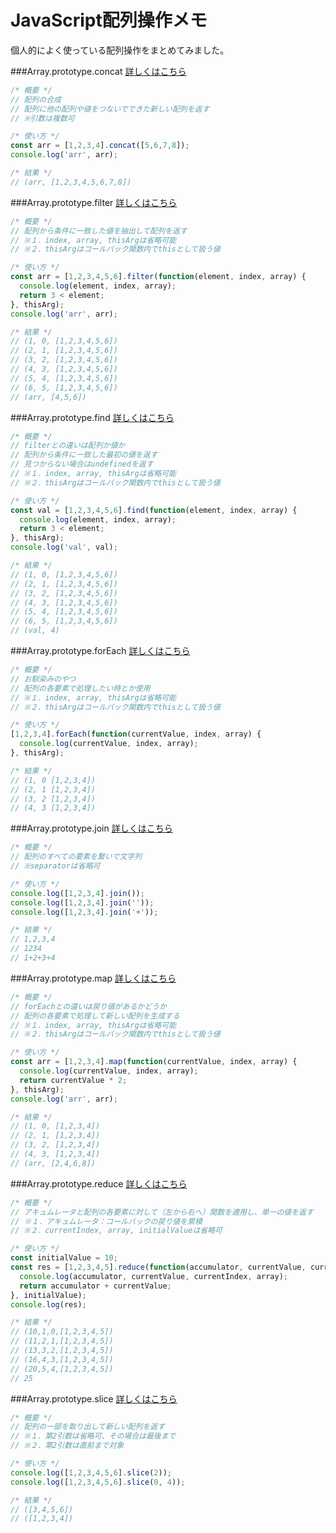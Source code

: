 # JavaScript配列操作メモ
個人的によく使っている配列操作をまとめてみました。

###Array.prototype.concat
[詳しくはこちら](https://developer.mozilla.org/ja/docs/Web/JavaScript/Reference/Global_Objects/Array/map)
```javascript
/* 概要 */
// 配列の合成
// 配列に他の配列や値をつないでできた新しい配列を返す
// ※引数は複数可

/* 使い方 */
const arr = [1,2,3,4].concat([5,6,7,8]);
console.log('arr', arr);

/* 結果 */
// (arr, [1,2,3,4,5,6,7,8])
```

###Array.prototype.filter
[詳しくはこちら](https://developer.mozilla.org/ja/docs/Web/JavaScript/Reference/Global_Objects/Array/filter)
```javascript
/* 概要 */
// 配列から条件に一致した値を抽出して配列を返す
// ※１．index, array, thisArgは省略可能
// ※２．thisArgはコールバック関数内でthisとして扱う値

/* 使い方 */
const arr = [1,2,3,4,5,6].filter(function(element, index, array) {
  console.log(element, index, array);
  return 3 < element;
}, thisArg);
console.log('arr', arr);

/* 結果 */
// (1, 0, [1,2,3,4,5,6])
// (2, 1, [1,2,3,4,5,6])
// (3, 2, [1,2,3,4,5,6])
// (4, 3, [1,2,3,4,5,6])
// (5, 4, [1,2,3,4,5,6])
// (6, 5, [1,2,3,4,5,6])
// (arr, [4,5,6])
```

###Array.prototype.find
[詳しくはこちら](https://developer.mozilla.org/ja/docs/Web/JavaScript/Reference/Global_Objects/Array/find)
```javascript
/* 概要 */
// filterとの違いは配列か値か
// 配列から条件に一致した最初の値を返す
// 見つからない場合はundefinedを返す
// ※１．index, array, thisArgは省略可能
// ※２．thisArgはコールバック関数内でthisとして扱う値

/* 使い方 */
const val = [1,2,3,4,5,6].find(function(element, index, array) {
  console.log(element, index, array);
  return 3 < element;
}, thisArg);
console.log('val', val);

/* 結果 */
// (1, 0, [1,2,3,4,5,6])
// (2, 1, [1,2,3,4,5,6])
// (3, 2, [1,2,3,4,5,6])
// (4, 3, [1,2,3,4,5,6])
// (5, 4, [1,2,3,4,5,6])
// (6, 5, [1,2,3,4,5,6])
// (val, 4)
```

###Array.prototype.forEach
[詳しくはこちら](https://developer.mozilla.org/ja/docs/Web/JavaScript/Reference/Global_Objects/Array/forEach)
```javascript
/* 概要 */
// お馴染みのやつ
// 配列の各要素で処理したい時とか使用
// ※１．index, array, thisArgは省略可能
// ※２．thisArgはコールバック関数内でthisとして扱う値

/* 使い方 */
[1,2,3,4].forEach(function(currentValue, index, array) {
  console.log(currentValue, index, array);
}, thisArg);

/* 結果 */
// (1, 0 [1,2,3,4])
// (2, 1 [1,2,3,4])
// (3, 2 [1,2,3,4])
// (4, 3 [1,2,3,4])
```

###Array.prototype.join
[詳しくはこちら](https://developer.mozilla.org/ja/docs/Web/JavaScript/Reference/Global_Objects/Array/join)
```javascript
/* 概要 */
// 配列のすべての要素を繋いで文字列
// ※separatorは省略可

/* 使い方 */
console.log([1,2,3,4].join());
console.log([1,2,3,4].join(''));
console.log([1,2,3,4].join('+'));

/* 結果 */
// 1,2,3,4
// 1234
// 1+2+3+4
```

###Array.prototype.map
[詳しくはこちら](https://developer.mozilla.org/ja/docs/Web/JavaScript/Reference/Global_Objects/Array/map)
```javascript
/* 概要 */
// forEachとの違いは戻り値があるかどうか
// 配列の各要素で処理して新しい配列を生成する
// ※１．index, array, thisArgは省略可能
// ※２．thisArgはコールバック関数内でthisとして扱う値

/* 使い方 */
const arr = [1,2,3,4].map(function(currentValue, index, array) {
  console.log(currentValue, index, array);
  return currentValue * 2;
}, thisArg);
console.log('arr', arr);

/* 結果 */
// (1, 0, [1,2,3,4])
// (2, 1, [1,2,3,4])
// (3, 2, [1,2,3,4])
// (4, 3, [1,2,3,4])
// (arr, [2,4,6,8])
```

###Array.prototype.reduce
[詳しくはこちら](https://developer.mozilla.org/ja/docs/Web/JavaScript/Reference/Global_Objects/Array/reduce)
```javascript
/* 概要 */
// アキュムレータと配列の各要素に対して（左から右へ）関数を適用し、単一の値を返す
// ※１．アキュムレータ：コールバックの戻り値を累積
// ※２．currentIndex, array, initialValueは省略可

/* 使い方 */
const initialValue = 10;
const res = [1,2,3,4,5].reduce(function(accumulator, currentValue, currentIndex, array) {
  console.log(accumulator, currentValue, currentIndex, array);
  return accumulator + currentValue;
}, initialValue);
console.log(res);

/* 結果 */
// (10,1,0,[1,2,3,4,5])
// (11,2,1,[1,2,3,4,5])
// (13,3,2,[1,2,3,4,5])
// (16,4,3,[1,2,3,4,5])
// (20,5,4,[1,2,3,4,5])
// 25
```

###Array.prototype.slice
[詳しくはこちら](https://developer.mozilla.org/ja/docs/Web/JavaScript/Reference/Global_Objects/Array/slice)
```javascript
/* 概要 */
// 配列の一部を取り出して新しい配列を返す
// ※１．第2引数は省略可、その場合は最後まで
// ※２．第2引数は直前まで対象

/* 使い方 */
console.log([1,2,3,4,5,6].slice(2));
console.log([1,2,3,4,5,6].slice(0, 4));

/* 結果 */
// ([3,4,5,6])
// ([1,2,3,4])
```
